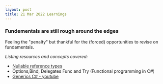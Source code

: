 ```yaml
---
layout: post
title: 21 Mar 2022 Learnings
---
```


### Fundementals are still rough around the edges

Feeling the "penalty" but thankful for the (forced) opportunities to revise on fundamentals. 

<i> Listing resources and concepts covered: </i>

- [Nullable reference types](https://www.cloudsavvyit.com/6649/how-do-cs-nullable-reference-types-work/) 
- Options,Bind, Delegates Func and Try (Functional programming in C#)
- [Generics C# - youtube](https://www.youtube.com/watch?v=l6s7AvZx5j8)
